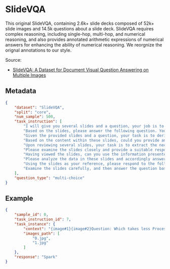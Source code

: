 # SlideVQA

This original SlideVQA, containing 2.6k+ slide decks composed of 52k+ slide images and 14.5k questions about a slide deck. SlideVQA requires complex reasoning, including single-hop, multi-hop, and numerical reasoning, and also provides annotated arithmetic expressions of numerical answers for enhancing the ability of numerical reasoning. We reorgnize the orignal annotations to our style.

Source: 
- [SlideVQA: A Dataset for Document Visual Question Answering on Multiple Images](https://arxiv.org/abs/2301.04883)
## Metadata

```json
{
    "dataset": "SlideVQA",
    "split": "core",
    "num_sample": 500,
    "task_instruction": [
        "I will give you several slides and a question, your job is to seek information in the slide and answer the question correctly. You must choose your answer from the Choice List. ",
        "Based on the slides, please answer the following question. You must choose your answer from the Choice List. ",
        "Given the provided slides and a question, your task is to derive information from the slides and respond to the question accurately. You must choose your answer from the Choice List. ",
        "Based on the content within these slides, could you provide an answer to the ensuing question? You must choose your answer from the Choice List. ",
        "Upon reviewing several slides, your task is to extract the necessary information and answer the given question. You must choose your answer from the Choice List. ",
        "Please examine the slides closely and provide a suitable response to the question that follows. You must choose your answer from the Choice List. ",
        "Having viewed the slides, can you use the information presented to answer the following question? You must choose your answer from the Choice List. ",
        "Please analyze the data in these slides and accordingly answer the proposed question. You must choose your answer from the Choice List. ",
        "Using the slides as your reference, please respond to the following question. You must choose your answer from the Choice List. ",
        "Examine the slides carefully, and then answer the question based on the information gleaned. You must choose your answer from the Choice List. "
    ],
    "question_type": "multi-choice"
}
```

## Example

```json
{
    "sample_id": 0,
    "task_instruction_id": 7,
    "task_instance": {
        "context": "{image#1}{image#2}Question: Which takes less Processing Time, the solution that is a mature, supported product or Spark? Choice List:['Spark', 'the solution that is a mature, supported product', 'a solution that is new and untested', 'the solution that is more expensive'] Your answer is:",
        "images_path": [
            "0.jpg",
            "1.jpg"
        ]
    },
    "response": "Spark"
}
```
